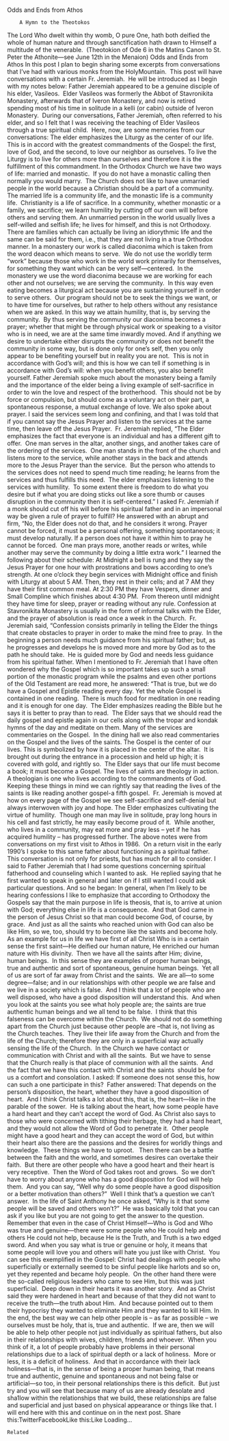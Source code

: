 Odds and Ends from Athos

		A Hymn to the Theotokos
The Lord Who dwelt within thy womb, O pure One, hath both deified the whole of human nature and through sanctification hath drawn to Himself a multitude of the venerable.  (Theotokion of Ode 6 in the Matins Canon to St. Peter the Athonite—see June 12th in the Menaion)
Odds and Ends from Athos
In this post I plan to begin sharing some excerpts from conversations that I’ve had with various monks from the HolyMountain.  This post will have conversations with a certain Fr. Jeremiah.  He will be introduced as I begin with my notes below:
Father Jeremiah appeared to be a genuine disciple of his elder, Vasileos.  Elder Vasileos was formerly the Abbot of Stavronikita Monastery, afterwards that of Iveron Monastery, and now is retired spending most of his time in solitude in a kelli (or cabin) outside of Iveron Monastery.  During our conversations, Father Jeremiah, often referred to his elder, and so I felt that I was receiving the teaching of Elder Vasileos through a true spiritual child.  Here, now, are some memories from our conversations:
The elder emphasizes the Liturgy as the center of our life.  This is in accord with the greatest commandments of the Gospel: the first, love of God, and the second, to love our neighbor as ourselves. To live the Liturgy is to live for others more than ourselves and therefore it is the fulfillment of this commandment.
In the Orthodox Church we have two ways of life: married and monastic.  If you do not have a monastic calling then normally you would marry.  The Church does not like to have unmarried people in the world because a Christian should be a part of a community.  The married life is a community life, and the monastic life is a community life.  Christianity is a life of sacrifice. In a community, whether monastic or a family, we sacrifice; we learn humility by cutting off our own will before others and serving them. An unmarried person in the world usually lives a self-willed and selfish life; he lives for himself, and this is not Orthodoxy. There are families which can actually be living an idiorythmic life and the same can be said for them, i.e., that they are not living in a true Orthodox manner.
In a monastery our work is called diaconima which is taken from the word deacon which means to serve.  We do not use the worldly term “work” because those who work in the world work primarily for themselves, for something they want which can be very self—centered.  In the monastery we use the word diaconima because we are working for each other and not ourselves; we are serving the community.  In this way even eating becomes a liturgical act because you are sustaining yourself in order to serve others.  Our program should not be to seek the things we want, or to have time for ourselves, but rather to help others without any resistance when we are asked. In this way we attain humility, that is, by serving the community.  By thus serving the community our diaconima becomes a prayer; whether that might be through physical work or speaking to a visitor who is in need, we are at the same time inwardly moved. And if anything we desire to undertake either disrupts the community or does not benefit the community in some way, but is done only for one’s self, then you only appear to be benefiting yourself but in reality you are not.  This is not in accordance with God’s will; and this is how we can tell if something is in accordance with God’s will: when you benefit others, you also benefit yourself.
Father Jeremiah spoke much about the monastery being a family and the importance of the elder being a living example of self-sacrifice in order to win the love and respect of the brotherhood.  This should not be by force or compulsion, but should come as a voluntary act on their part, a spontaneous response, a mutual exchange of love.
We also spoke about prayer. I said the services seem long and confining, and that I was told that if you cannot say the Jesus Prayer and listen to the services at the same time, then leave off the Jesus Prayer.  Fr. Jeremiah replied, “The Elder emphasizes the fact that everyone is an individual and has a different gift to offer.  One man serves in the altar, another sings, and another takes care of the ordering of the services.  One man stands in the front of the church and listens more to the service, while another stays in the back and attends more to the Jesus Prayer than the service.  But the person who attends to the services does not need to spend much time reading; he learns from the services and thus fulfills this need.  The elder emphasizes listening to the services with humility.  To some extent there is freedom to do what you desire but if what you are doing sticks out like a sore thumb or causes disruption in the community then it is self-centered.”
I asked Fr. Jeremiah if a monk should cut off his will before his spiritual father and in an impersonal way be given a rule of prayer to fulfill? He answered with an abrupt and firm, “No, the Elder does not do that, and he considers it wrong. Prayer cannot be forced, it must be a personal offering, something spontaneous; it must develop naturally. If a person does not have it within him to pray he cannot be forced.  One man prays more, another reads or writes, while another may serve the community by doing a little extra work.”
I learned the following about their schedule: At Midnight a bell is rung and they say the Jesus Prayer for one hour with prostrations and bows according to one’s strength. At one o’clock they begin services with Midnight office and finish with Liturgy at about 5 AM. Then, they rest in their cells; and at 7 AM they have their first common meal. At 2:30 PM they have Vespers, dinner and Small Compline which finishes about 4:30 PM.  From thereon until midnight they have time for sleep, prayer or reading without any rule.
Confession at Stavronikita Monastery is usually in the form of informal talks with the Elder, and the prayer of absolution is read once a week in the Church.  Fr. Jeremiah said, “Confession consists primarily in telling the Elder the things that create obstacles to prayer in order to make the mind free to pray.  In the beginning a person needs much guidance from his spiritual father; but, as he progresses and develops he is moved more and more by God as to the path he should take.  He is guided more by God and needs less guidance from his spiritual father.
When I mentioned to Fr. Jeremiah that I have often wondered why the Gospel which is so important takes up such a small portion of the monastic program while the psalms and even other portions of the Old Testament are read more, he answered: “That is true, but we do have a Gospel and Epistle reading every day. Yet the whole Gospel is contained in one reading.  There is much food for meditation in one reading and it is enough for one day.  The Elder emphasizes reading the Bible but he says it is better to pray than to read.  The Elder says that we should read the daily gospel and epistle again in our cells along with the tropar and kondak hymns of the day and meditate on them. Many of the services are commentaries on the Gospel.  In the dining hall we also read commentaries on the Gospel and the lives of the saints. The Gospel is the center of our lives. This is symbolized by how it is placed in the center of the altar.  It is brought out during the entrance in a procession and held up high; it is covered with gold, and rightly so.  The Elder says that our life must become a book; it must become a Gospel. The lives of saints are theology in action.  A theologian is one who lives according to the commandments of God.  Keeping these things in mind we can rightly say that reading the lives of the saints is like reading another gospel-a fifth gospel.  Fr. Jeremiah is moved at how on every page of the Gospel we see self-sacrifice and self-denial but always interwoven with joy and hope.
The Elder emphasizes cultivating the virtue of humility.  Though one man may live in solitude, pray long hours in his cell and fast strictly, he may easily become proud of it.  While another, who lives in a community, may eat more and pray less – yet if he has acquired humility – has progressed further.
The above notes were from conversations on my first visit to Athos in 1986.  On a return visit in the early 1990’s I spoke to this same father about functioning as a spiritual father.  This conversation is not only for priests, but has much for all to consider.
I said to Father Jeremiah that I had some questions concerning spiritual fatherhood and counseling which I wanted to ask.  He replied saying that he first wanted to speak in general and later on if I still wanted I could ask particular questions. And so he began:
In general, when I’m likely to be hearing confessions I like to emphasize that according to Orthodoxy the Gospels say that the main purpose in life is theosis, that is, to arrive at union with God; everything else in life is a consequence.  And that God came in the person of Jesus Christ so that man could become God, of course, by grace.  And just as all the saints who reached union with God can also be like Him, so we, too, should try to become like the saints and become holy.
As an example for us in life we have first of all Christ Who is in a certain sense the first saint—He deified our human nature, He enriched our human nature with His divinity.  Then we have all the saints after Him; divine, human beings.  In this sense they are examples of proper human beings, true and authentic and sort of spontaneous, genuine human beings.  Yet all of us are sort of far away from Christ and the saints.  We are all—to some degree—false; and in our relationships with other people we are false and we live in a society which is false.  And I think that a lot of people who are well disposed, who have a good disposition will understand this.  And when you look at the saints you see what holy people are; the saints are true authentic human beings and we all tend to be false.  I think that this falseness can be overcome within the Church.  We should not do something apart from the Church just because other people are –that is, not living as the Church teaches.  They live their life away from the Church and from the life of the Church; therefore they are only in a superficial way actually sensing the life of the Church.  In the Church we have contact or communication with Christ and with all the saints.  But we have to sense that the Church really is that place of communion with all the saints.  And the fact that we have this contact with Christ and the saints  should be for us a comfort and consolation.
I asked: If someone does not sense this, how can such a one participate in this?  Father answered:
That depends on the person’s disposition, the heart, whether they have a good disposition of heart.  And I think Christ talks a lot about this, that is, the heart—like in the parable of the sower.  He is talking about the heart, how some people have a hard heart and they can’t accept the word of God. As Christ also says to those who were concerned with tithing their herbage, they had a hard heart, and they would not allow the Word of God to penetrate it.  Other people might have a good heart and they can accept the word of God, but within their heart also there are the passions and the desires for worldly things and knowledge.  These things we have to uproot.   Then there can be a battle between the faith and the world, and sometimes desires can overtake their faith.  But there are other people who have a good heart and their heart is very receptive.  Then the Word of God takes root and grows.  So we don’t have to worry about anyone who has a good disposition for God will help them. 
And you can say, “Well why do some people have a good disposition or a better motivation than others?”  Well I think that’s a question we can’t answer.  In the life of Saint Anthony he once asked, “Why is it that some people will be saved and others won’t?”  He was basically told that you can ask if you like but you are not going to get the answer to the question.  Remember that even in the case of Christ Himself—Who is God and Who was true and genuine—there were some people who He could help and others He could not help, because He is the Truth, and Truth is a two edged sword. And when you say what is true or genuine or holy, it means that some people will love you and others will hate you just like with Christ.  You can see this exemplified in the Gospel: Christ had dealings with people who superficially or externally seemed to be sinful people like harlots and so on, yet they repented and became holy people.  On the other hand there were the so-called religious leaders who came to see Him, but this was just superficial.  Deep down in their hearts it was another story.  And as Christ said they were hardened in heart and because of that they did not want to receive the truth—the truth about Him.  And because pointed out to them their hypocrisy they wanted to eliminate Him and they wanted to kill Him.
In the end, the best way we can help other people is – as far as possible – we ourselves must be holy, that is, true and authentic.  If we are, then we will be able to help other people not just individually as spiritual fathers, but also in their relationships with wives, children, friends and whoever.  When you think of it, a lot of people probably have problems in their personal relationships due to a lack of spiritual depth or a lack of holiness.  More or less, it is a deficit of holiness.  And that in accordance with their lack holiness—that is, in the sense of being a proper human being, that means true and authentic, genuine and spontaneous and not being false or artificial—so too, in their personal relationships there is this deficit.  But just try and you will see that because many of us are already desolate and sha1low within the relationships that we build, these relationships are false and superficial and just based on physical appearance or things like that.
I will end here with this and continue on in the next post.
Share this:TwitterFacebookLike this:Like Loading...

	Related
			